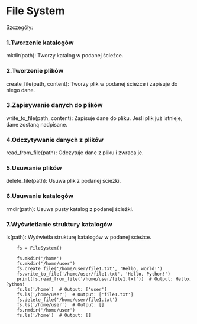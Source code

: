 # File System




Szczegóły:
### 1.Tworzenie katalogów
mkdir(path): Tworzy katalog w podanej ścieżce.

###  2.Tworzenie plików
create_file(path, content): Tworzy plik w podanej ścieżce i zapisuje do niego dane.

### 3.Zapisywanie danych do plików
write_to_file(path, content): Zapisuje dane do pliku. Jeśli plik już istnieje, dane zostaną nadpisane.

### 4.Odczytywanie danych z plików
read_from_file(path): Odczytuje dane z pliku i zwraca je.
### 5.Usuwanie plików
delete_file(path): Usuwa plik z podanej ścieżki.

### 6.Usuwanie katalogów
rmdir(path): Usuwa pusty katalog z podanej ścieżki.

### 7.Wyświetlanie struktury katalogów
ls(path): Wyświetla strukturę katalogów w podanej ścieżce.






        fs = FileSystem()

        fs.mkdir('/home')
        fs.mkdir('/home/user')
        fs.create_file('/home/user/file1.txt', 'Hello, world!')
        fs.write_to_file('/home/user/file1.txt', 'Hello, Python!')
        print(fs.read_from_file('/home/user/file1.txt'))  # Output: Hello, Python!
        fs.ls('/home')  # Output: ['user']
        fs.ls('/home/user')  # Output: ['file1.txt']
        fs.delete_file('/home/user/file1.txt')
        fs.ls('/home/user')  # Output: []
        fs.rmdir('/home/user')
        fs.ls('/home')  # Output: []